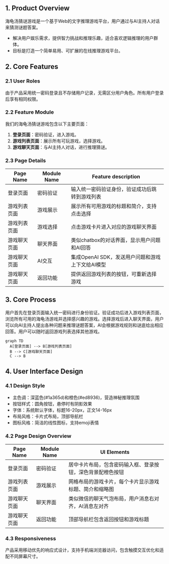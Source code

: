 ## 1. Product Overview
海龟汤猜谜游戏是一个基于Web的文字推理游戏平台，用户通过与AI主持人对话来猜测谜题答案。
- 解决用户娱乐需求，提供智力挑战和推理乐趣，适合喜欢逻辑推理的用户群体。
- 目标是打造一个简单易用、可扩展的在线推理游戏平台。

## 2. Core Features

### 2.1 User Roles
由于产品采用统一密码登录且不存储用户记录，无需区分用户角色。所有用户登录后享有相同权限。

### 2.2 Feature Module
我们的海龟汤猜谜游戏包含以下主要页面：
1. **登录页面**：密码验证，进入游戏。
2. **游戏列表页面**：展示所有可玩游戏，选择游戏。
3. **游戏聊天页面**：与AI主持人对话，进行推理猜谜。

### 2.3 Page Details

| Page Name | Module Name | Feature description |
|-----------|-------------|---------------------|
| 登录页面 | 密码验证 | 输入统一密码验证身份，验证成功后跳转到游戏列表 |
| 游戏列表页面 | 游戏展示 | 展示所有可用游戏的标题和简介，支持点击选择 |
| 游戏列表页面 | 游戏选择 | 点击游戏卡片进入对应的游戏聊天界面 |
| 游戏聊天页面 | 聊天界面 | 类似chatbox的对话界面，显示用户问题和AI回答 |
| 游戏聊天页面 | AI交互 | 集成OpenAI SDK，发送用户问题和游戏上下文给AI模型 |
| 游戏聊天页面 | 返回功能 | 提供返回游戏列表的按钮，可重新选择游戏 |

## 3. Core Process
用户首先在登录页面输入统一密码进行身份验证。验证成功后进入游戏列表页面，浏览所有可用的海龟汤游戏并选择感兴趣的游戏。选择游戏后进入聊天界面，用户可以向AI主持人提出各种问题来推理谜题答案，AI会根据游戏规则和谜底给出相应回答。用户可以随时返回游戏列表选择其他游戏。

```mermaid
graph TD
  A[登录页面] --> B[游戏列表页面]
  B --> C[游戏聊天页面]
  C --> B
```

## 4. User Interface Design
### 4.1 Design Style
- 主色调：深蓝色(#1a365d)和橙色(#ed8936)，营造神秘推理氛围
- 按钮样式：圆角按钮，悬停时有阴影效果
- 字体：系统默认字体，标题16-20px，正文14-16px
- 布局风格：卡片式布局，顶部导航栏
- 图标风格：简洁的线性图标，支持emoji表情

### 4.2 Page Design Overview

| Page Name | Module Name | UI Elements |
|-----------|-------------|-------------|
| 登录页面 | 密码验证 | 居中卡片布局，包含密码输入框、登录按钮，深色背景配橙色按钮 |
| 游戏列表页面 | 游戏展示 | 网格布局的游戏卡片，每个卡片显示游戏标题、简介和缩略图 |
| 游戏聊天页面 | 聊天界面 | 类似微信的聊天气泡布局，用户消息右对齐，AI消息左对齐 |
| 游戏聊天页面 | 返回功能 | 顶部导航栏包含返回按钮和游戏标题 |

### 4.3 Responsiveness
产品采用移动优先的响应式设计，支持手机端浏览器访问，包含触摸交互优化和适配不同屏幕尺寸。